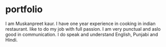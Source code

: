 # portfolio


I am Muskanpreet kaur. I have one year experience in cooking in indian restaurant. Iike to do my job with full
passion. I am very punctual and aslo good in communication. I do speak and understand English, Punjabi and
Hindi.
